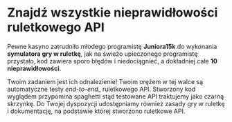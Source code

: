 # Znajdź wszystkie nieprawidłowości ruletkowego API

Pewne kasyno zatrudniło młodego programistę **Juniora15k** do wykonania **symulatora gry w ruletkę**, jak na świeżo upieczonego programistę przystało, kod zawiera sporo błędów i niedociągnieć, 
a dokładniej całe **10 nieprawidłowości**.

Twoim zadaniem jest ich odnalezienie! Twoim orężem w tej walce są automatyczne testy _end-to-end__ ruletkowego API. Stworzony kod wyglądem przypomina spaghetti stąd testowane API traktujemy jako 
czarną skrzynkę. Do Twojej dyspozycji udostępniamy również zasady gry w ruletkę i dokumentację, na podstawie której stworzono ruletkowe API.



